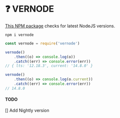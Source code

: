 # ❓ VERNODE

[This NPM package](https://www.npmjs.com/package/vernode) checks for latest NodeJS versions.

`npm i vernode`

````js
const vernode = require('vernode')

vernode()
    .then((o) => console.log(o))
    .catch((err) => console.error(err))
// { lts: '12.18.3', current: '14.8.0' }

vernode()
    .then((o) => console.log(o.current))
    .catch((err) => console.error(err))
// 14.8.0
````

#### TODO
[] Add Nightly version